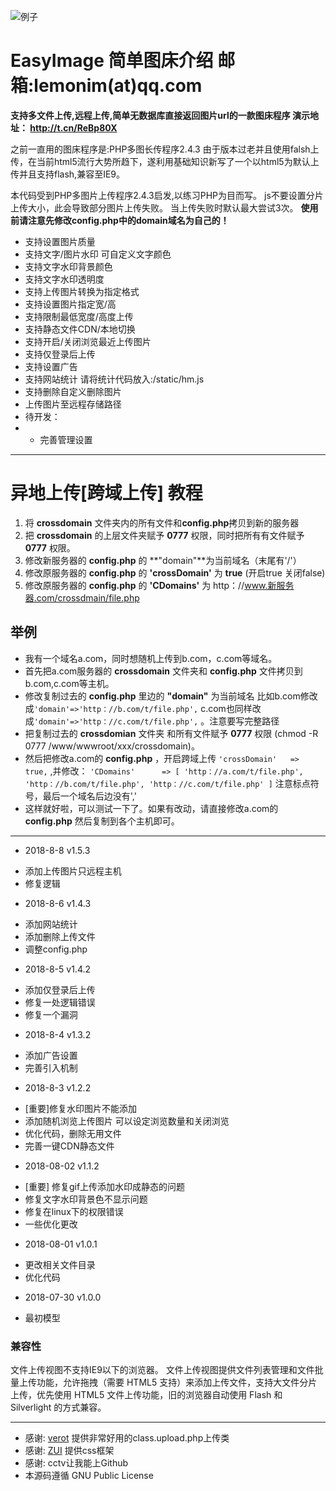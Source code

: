 ![例子](https://img.545141.com/images/201808/daf111c0b24a5753.png "例子")
# EasyImage 简单图床介绍  邮箱:lemonim(at)qq.com
  **支持多文件上传,远程上传,简单无数据库直接返回图片url的一款图床程序 演示地址： http://t.cn/ReBp80X**
  
  之前一直用的图床程序是:PHP多图长传程序2.4.3
  由于版本过老并且使用falsh上传，在当前html5流行大势所趋下，遂利用基础知识新写了一个以html5为默认上传并且支持flash,兼容至IE9。
  
  本代码受到PHP多图片上传程序2.4.3启发,以练习PHP为目而写。
  js不要设置分片上传大小，此会导致部分图片上传失败。
  当上传失败时默认最大尝试3次。
  **使用前请注意先修改config.php中的domain域名为自己的！**
  
 * 支持设置图片质量
 * 支持文字/图片水印 可自定义文字颜色
 * 支持文字水印背景颜色
 * 支持文字水印透明度
 * 支持上传图片转换为指定格式
 * 支持设置图片指定宽/高
 * 支持限制最低宽度/高度上传
 * 支持静态文件CDN/本地切换
 * 支持开启/关闭浏览最近上传图片
 * 支持仅登录后上传
 * 支持设置广告
 * 支持网站统计 请将统计代码放入:/static/hm.js
 * 支持删除自定义删除图片
 * 上传图片至远程存储路径
 * 待开发：
 * - 完善管理设置

---
# 异地上传[跨域上传] 教程
1. 将 **crossdomain** 文件夹内的所有文件和**config.php**拷贝到新的服务器
2. 把 **crossdomain** 的上层文件夹赋予 **0777** 权限，同时把所有有文件赋予 **0777** 权限。
3. 修改新服务器的 **config.php** 的 **"domain"**为当前域名（末尾有'/'）
4. 修改原服务器的 **config.php** 的 **'crossDomain'** 为 **true** (开启true 关闭false)
5. 修改原服务器的 **config.php** 的 **'CDomains'** 为 http：//www.新服务器.com/crossdmain/file.php



## 举例
* 我有一个域名a.com，同时想随机上传到b.com，c.com等域名。
* 首先把a.com服务器的 **crossdomain** 文件夹和 **config.php** 文件拷贝到b.com,c.com等主机。
* 修改复制过去的 **config.php** 里边的 **"domain"** 为当前域名 比如b.com修改成`'domain'=>'http：//b.com/t/file.php',`
c.com也同样改成`'domain'=>'http：//c.com/t/file.php',` 。注意要写完整路径
* 把复制过去的 **crossdomian** 文件夹 和所有文件赋予 **0777** 权限 (chmod -R 0777 /www/wwwroot/xxx/crossdomain)。
* 然后把修改a.com的 **config.php** ，开启跨域上传 `'crossDomain'   => true,` ,并修改：
`'CDomains'      => [
'http：//a.com/t/file.php',
'http：//b.com/t/file.php',
'http：//c.com/t/file.php'
]`
注意标点符号，最后一个域名后边没有','
* 这样就好啦，可以测试一下了。如果有改动，请直接修改a.com的 **config.php** 然后复制到各个主机即可。
---
* 2018-8-8 v1.5.3
 - 添加上传图片只远程主机
 - 修复逻辑
 
* 2018-8-6 v1.4.3
 - 添加网站统计
 - 添加删除上传文件
 - 调整config.php
 
* 2018-8-5 v1.4.2
 - 添加仅登录后上传
 - 修复一处逻辑错误
 - 修复一个漏洞
 
* 2018-8-4 v1.3.2
 - 添加广告设置
 - 完善引入机制
 
* 2018-8-3 v1.2.2
 - [重要]修复水印图片不能添加
 - 添加随机浏览上传图片 可以设定浏览数量和关闭浏览
 - 优化代码，删除无用文件
 - 完善一键CDN静态文件

* 2018-08-02 v1.1.2
 - [重要] 修复gif上传添加水印成静态的问题
 - 修复文字水印背景色不显示问题
 - 修复在linux下的权限错误
 -  一些优化更改
 
* 2018-08-01 v1.0.1
 - 更改相关文件目录
 - 优化代码
 
* 2018-07-30 v1.0.0
 - 最初模型
 
 ### 兼容性 
文件上传视图不支持IE9以下的浏览器。
文件上传视图提供文件列表管理和文件批量上传功能，允许拖拽（需要 HTML5  支持）来添加上传文件，支持大文件分片上传，优先使用    HTML5 文件上传功能，旧的浏览器自动使用 Flash 和  Silverlight 的方式兼容。
   
----
  - 感谢: [verot](https://www.verot.net "verot") 提供非常好用的class.upload.php上传类  
  - 感谢: [ZUI](http://zui.sexy/ "ZUI") 提供css框架
  - 感谢: cctv让我能上Github
  - 本源码遵循 GNU Public License